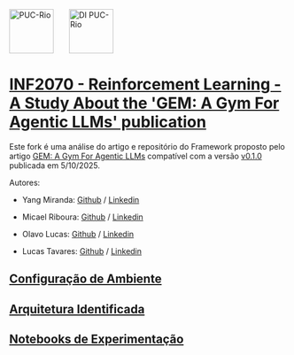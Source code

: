 <div style="display:flex;gap:16px;align-items:center;margin-bottom:32px">
  <img src="https://www.puc-rio.br/imagens/brasao_preto_horizontal.svg" alt="PUC-Rio" style="height:80px;margin-right:12px"/>
  <img src="https://www.inf.puc-rio.br/wordpress/wp-content/themes/puc-di/assets/img/theme/logo.png" alt="DI PUC-Rio" style="height:80px"/>
</div>


# [INF2070 - Reinforcement Learning - A Study About the 'GEM: A Gym For Agentic LLMs' publication](./README.md)

Este fork é uma análise do artigo e repositório do Framework proposto pelo artigo [GEM: A Gym For Agentic LLMs](https://arxiv.org/pdf/2510.01051) compatível com a versão [v0.1.0](https://github.com/axon-rl/gem/tree/2780ab6a7626c012092c045f5b9747062be35214) publicada em 5/10/2025.


Autores:

- Yang Miranda: [Github](https://github.com/yangricardo) / [Linkedin](https://www.linkedin.com/in/yangricardo/)

- Micael Riboura: [Github](https://github.com/MicaelRiboura) / [Linkedin](https://www.linkedin.com/in/micael-riboura-a046a31ab/)

- Olavo Lucas: [Github](https://github.com/OLMS99) / [Linkedin](https://www.linkedin.com/in/olavo-lucas/)

- Lucas Tavares: [Github](https://github.com/LucasTavrs2) / [Linkedin](https://www.linkedin.com/in/lucas-tavares-3038901a5/)


## [Configuração de Ambiente](./CONFIGURAÇÃO_DE_AMBIENTE.md)

## [Arquitetura Identificada](./arquitetura/README.md)

## [Notebooks de Experimentação](./notebooks/README.md)